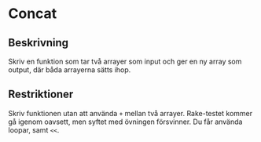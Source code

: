 # Concat

## Beskrivning
Skriv en funktion som tar två arrayer som input och ger en ny array som output, där båda arrayerna sätts ihop.

## Restriktioner
Skriv funktionen utan att använda `+` mellan två arrayer. Rake-testet kommer gå igenom oavsett, men syftet med övningen försvinner.
Du får använda loopar, samt `<<`.